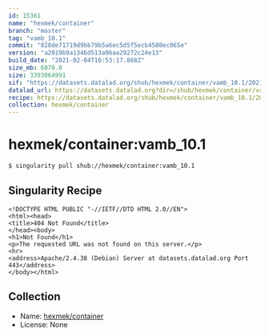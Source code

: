 ```yaml
---
id: 15361
name: "hexmek/container"
branch: "master"
tag: "vamb_10.1"
commit: "828de71719d9bb79b5a6ec5d5f5ecb4580ec065e"
version: "a2019b9a1346d513a96aa29272c24e13"
build_date: "2021-02-04T16:53:17.868Z"
size_mb: 6070.0
size: 3393064991
sif: "https://datasets.datalad.org/shub/hexmek/container/vamb_10.1/2021-02-04-828de717-a2019b9a/a2019b9a1346d513a96aa29272c24e13.sif"
datalad_url: https://datasets.datalad.org?dir=/shub/hexmek/container/vamb_10.1/2021-02-04-828de717-a2019b9a/
recipe: https://datasets.datalad.org/shub/hexmek/container/vamb_10.1/2021-02-04-828de717-a2019b9a/Singularity
collection: hexmek/container
---
```


# hexmek/container:vamb_10.1

```bash
$ singularity pull shub://hexmek/container:vamb_10.1
```

## Singularity Recipe

```singularity
<!DOCTYPE HTML PUBLIC "-//IETF//DTD HTML 2.0//EN">
<html><head>
<title>404 Not Found</title>
</head><body>
<h1>Not Found</h1>
<p>The requested URL was not found on this server.</p>
<hr>
<address>Apache/2.4.38 (Debian) Server at datasets.datalad.org Port 443</address>
</body></html>
```

## Collection

 - Name: [hexmek/container](https://github.com/hexmek/container)
 - License: None

